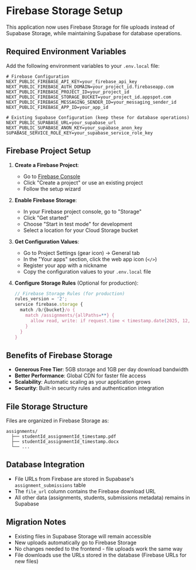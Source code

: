 # Firebase Storage Setup

This application now uses Firebase Storage for file uploads instead of Supabase Storage, while maintaining Supabase for database operations.

## Required Environment Variables

Add the following environment variables to your `.env.local` file:

```env
# Firebase Configuration
NEXT_PUBLIC_FIREBASE_API_KEY=your_firebase_api_key
NEXT_PUBLIC_FIREBASE_AUTH_DOMAIN=your_project_id.firebaseapp.com
NEXT_PUBLIC_FIREBASE_PROJECT_ID=your_project_id
NEXT_PUBLIC_FIREBASE_STORAGE_BUCKET=your_project_id.appspot.com
NEXT_PUBLIC_FIREBASE_MESSAGING_SENDER_ID=your_messaging_sender_id
NEXT_PUBLIC_FIREBASE_APP_ID=your_app_id

# Existing Supabase Configuration (keep these for database operations)
NEXT_PUBLIC_SUPABASE_URL=your_supabase_url
NEXT_PUBLIC_SUPABASE_ANON_KEY=your_supabase_anon_key
SUPABASE_SERVICE_ROLE_KEY=your_supabase_service_role_key
```

## Firebase Project Setup

1. **Create a Firebase Project**:
   - Go to [Firebase Console](https://console.firebase.google.com/)
   - Click "Create a project" or use an existing project
   - Follow the setup wizard

2. **Enable Firebase Storage**:
   - In your Firebase project console, go to "Storage"
   - Click "Get started"
   - Choose "Start in test mode" for development
   - Select a location for your Cloud Storage bucket

3. **Get Configuration Values**:
   - Go to Project Settings (gear icon) → General tab
   - In the "Your apps" section, click the web app icon (`</>`)
   - Register your app with a nickname
   - Copy the configuration values to your `.env.local` file

4. **Configure Storage Rules** (Optional for production):
   ```javascript
   // Firebase Storage Rules (for production)
   rules_version = '2';
   service firebase.storage {
     match /b/{bucket}/o {
       match /assignments/{allPaths=**} {
         allow read, write: if request.time < timestamp.date(2025, 12, 31);
       }
     }
   }
   ```

## Benefits of Firebase Storage

- **Generous Free Tier**: 5GB storage and 1GB per day download bandwidth
- **Better Performance**: Global CDN for faster file access
- **Scalability**: Automatic scaling as your application grows
- **Security**: Built-in security rules and authentication integration

## File Storage Structure

Files are organized in Firebase Storage as:
```
assignments/
  ├── studentId_assignmentId_timestamp.pdf
  ├── studentId_assignmentId_timestamp.docx
  └── ...
```

## Database Integration

- File URLs from Firebase are stored in Supabase's `assignment_submissions` table
- The `file_url` column contains the Firebase download URL
- All other data (assignments, students, submissions metadata) remains in Supabase

## Migration Notes

- Existing files in Supabase Storage will remain accessible
- New uploads automatically go to Firebase Storage
- No changes needed to the frontend - file uploads work the same way
- File downloads use the URLs stored in the database (Firebase URLs for new files)